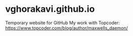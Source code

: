 # vghorakavi.github.io
Temporary website for GitHub
My work with Topcoder: https://www.topcoder.com/blog/author/maxwells_daemon/
